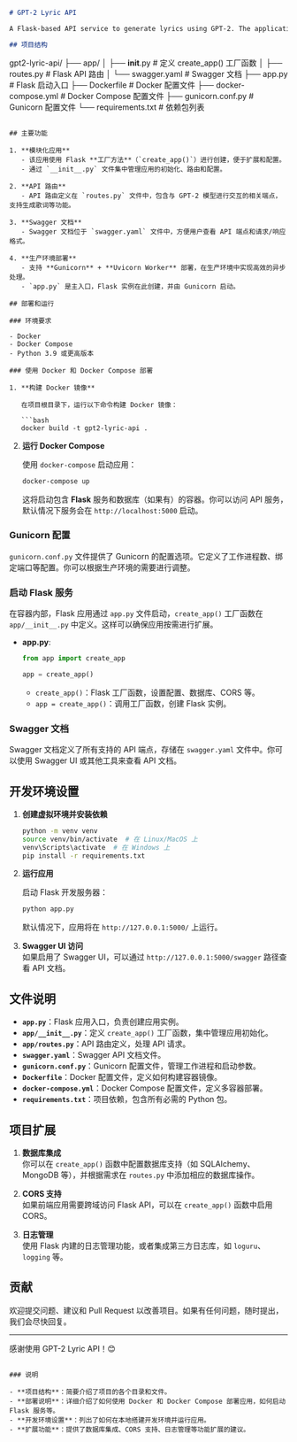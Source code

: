 ```markdown
# GPT-2 Lyric API

A Flask-based API service to generate lyrics using GPT-2. The application is designed to be modular, scalable, and well-structured, supporting integration with **Gunicorn** and **Uvicorn** workers for production deployment.

## 项目结构

```
gpt2-lyric-api/
├── app/
│   ├── __init__.py  # 定义 create_app() 工厂函数
│   ├── routes.py    # Flask API 路由
│   └── swagger.yaml # Swagger 文档
├── app.py           # Flask 启动入口
├── Dockerfile       # Docker 配置文件
├── docker-compose.yml # Docker Compose 配置文件
├── gunicorn.conf.py  # Gunicorn 配置文件
└── requirements.txt  # 依赖包列表
```

## 主要功能

1. **模块化应用**  
   - 该应用使用 Flask **工厂方法**（`create_app()`）进行创建，便于扩展和配置。
   - 通过 `__init__.py` 文件集中管理应用的初始化、路由和配置。

2. **API 路由**  
   - API 路由定义在 `routes.py` 文件中，包含与 GPT-2 模型进行交互的相关端点，支持生成歌词等功能。

3. **Swagger 文档**  
   - Swagger 文档位于 `swagger.yaml` 文件中，方便用户查看 API 端点和请求/响应格式。

4. **生产环境部署**  
   - 支持 **Gunicorn** + **Uvicorn Worker** 部署，在生产环境中实现高效的异步处理。
   - `app.py` 是主入口，Flask 实例在此创建，并由 Gunicorn 启动。

## 部署和运行

### 环境要求

- Docker
- Docker Compose
- Python 3.9 或更高版本

### 使用 Docker 和 Docker Compose 部署

1. **构建 Docker 镜像**

   在项目根目录下，运行以下命令构建 Docker 镜像：

   ```bash
   docker build -t gpt2-lyric-api .
   ```

2. **运行 Docker Compose**

   使用 `docker-compose` 启动应用：

   ```bash
   docker-compose up
   ```

   这将启动包含 **Flask** 服务和数据库（如果有）的容器。你可以访问 API 服务，默认情况下服务会在 `http://localhost:5000` 启动。

### Gunicorn 配置

`gunicorn.conf.py` 文件提供了 Gunicorn 的配置选项。它定义了工作进程数、绑定端口等配置。你可以根据生产环境的需要进行调整。

### 启动 Flask 服务

在容器内部，Flask 应用通过 `app.py` 文件启动，`create_app()` 工厂函数在 `app/__init__.py` 中定义。这样可以确保应用按需进行扩展。

- **app.py**:

   ```python
   from app import create_app

   app = create_app()
   ```

   - `create_app()`：Flask 工厂函数，设置配置、数据库、CORS 等。
   - `app = create_app()`：调用工厂函数，创建 Flask 实例。

### Swagger 文档

Swagger 文档定义了所有支持的 API 端点，存储在 `swagger.yaml` 文件中。你可以使用 Swagger UI 或其他工具来查看 API 文档。

## 开发环境设置

1. **创建虚拟环境并安装依赖**

   ```bash
   python -m venv venv
   source venv/bin/activate  # 在 Linux/MacOS 上
   venv\Scripts\activate  # 在 Windows 上
   pip install -r requirements.txt
   ```

2. **运行应用**

   启动 Flask 开发服务器：

   ```bash
   python app.py
   ```

   默认情况下，应用将在 `http://127.0.0.1:5000/` 上运行。

3. **Swagger UI 访问**  
   如果启用了 Swagger UI，可以通过 `http://127.0.0.1:5000/swagger` 路径查看 API 文档。

## 文件说明

- **`app.py`**：Flask 应用入口，负责创建应用实例。
- **`app/__init__.py`**：定义 `create_app()` 工厂函数，集中管理应用初始化。
- **`app/routes.py`**：API 路由定义，处理 API 请求。
- **`swagger.yaml`**：Swagger API 文档文件。
- **`gunicorn.conf.py`**：Gunicorn 配置文件，管理工作进程和启动参数。
- **`Dockerfile`**：Docker 配置文件，定义如何构建容器镜像。
- **`docker-compose.yml`**：Docker Compose 配置文件，定义多容器部署。
- **`requirements.txt`**：项目依赖，包含所有必需的 Python 包。

## 项目扩展

1. **数据库集成**  
   你可以在 `create_app()` 函数中配置数据库支持（如 SQLAlchemy、MongoDB 等），并根据需求在 `routes.py` 中添加相应的数据库操作。

2. **CORS 支持**  
   如果前端应用需要跨域访问 Flask API，可以在 `create_app()` 函数中启用 CORS。

3. **日志管理**  
   使用 Flask 内建的日志管理功能，或者集成第三方日志库，如 `loguru`、`logging` 等。

## 贡献

欢迎提交问题、建议和 Pull Request 以改善项目。如果有任何问题，随时提出，我们会尽快回复。

---

感谢使用 GPT-2 Lyric API！😊
```

### 说明

- **项目结构**：简要介绍了项目的各个目录和文件。
- **部署说明**：详细介绍了如何使用 Docker 和 Docker Compose 部署应用，如何启动 Flask 服务等。
- **开发环境设置**：列出了如何在本地搭建开发环境并运行应用。
- **扩展功能**：提供了数据库集成、CORS 支持、日志管理等功能扩展的建议。